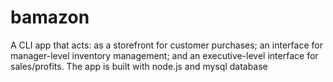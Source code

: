 # bamazon
A CLI app that acts: as a storefront for customer purchases; an interface for manager-level inventory management; and an executive-level interface for sales/profits. The app is built with node.js and mysql database

